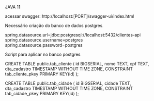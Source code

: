 JAVA 11

acessar swagger: http://localhost:[PORT]/swagger-ui/index.html

Necessário criação do banco de dados postgres.

spring.datasource.url=jdbc:postgresql://localhost:5432/clientes-api
spring.datasource.username=postgres
spring.datasource.password=postgres

Script para aplicar no banco postgres 

CREATE TABLE public.tab_cliente (
id BIGSERIAL,
nome TEXT,
cpf TEXT,
dta_cadastro TIMESTAMP WITHOUT TIME ZONE,
CONSTRAINT tab_cliente_pkey PRIMARY KEY(id)
);

CREATE TABLE public.tab_cidade ( 
id BIGSERIAL, 
cidade TEXT, 
dta_cadastro TIMESTAMP WITHOUT TIME ZONE, 
CONSTRAINT tab_cidade_pkey PRIMARY KEY(id) 
);